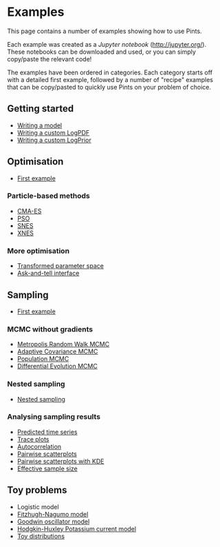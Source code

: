 # Examples

This page contains a number of examples showing how to use Pints.

Each example was created as a _Jupyter notebook_ (http://jupyter.org/).
These notebooks can be downloaded and used, or you can simply copy/paste the
relevant code!

The examples have been ordered in categories.
Each category starts off with a detailed first example, followed by a number of
"recipe" examples that can be copy/pasted to quickly use Pints on your problem
of choice.

## Getting started
- [Writing a model](./writing-a-model.ipynb)
- [Writing a custom LogPDF](./writing-a-logpdf.ipynb)
- [Writing a custom LogPrior](./writing-a-prior.ipynb)

## Optimisation
- [First example](./optimisation-first-example.ipynb)

### Particle-based methods
- [CMA-ES](./optimisation-cmaes.ipynb)
- [PSO](./optimisation-pso.ipynb)
- [SNES](./optimisation-snes.ipynb)
- [XNES](./optimisation-xnes.ipynb)

### More optimisation

- [Transformed parameter space](./optimisation-transformed-parameters.ipynb)
- [Ask-and-tell interface](./optimisation-ask-and-tell.ipynb)


## Sampling
- [First example](./sampling-first-example.ipynb)

### MCMC without gradients
- [Metropolis Random Walk MCMC](./sampling-metropolis-mcmc.ipynb)
- [Adaptive Covariance MCMC](./sampling-adaptive-covariance-mcmc.ipynb)
- [Population MCMC](./sampling-population-mcmc.ipynb)
- [Differential Evolution MCMC](./inference-differential-evolution-mcmc.ipynb)

### Nested sampling
- [Nested sampling](./inference-nested-sampling.ipynb)

### Analysing sampling results
- [Predicted time series](./plot-mcmc-predicted-time-series.ipynb)
- [Trace plots](./plot-mcmc-trace-plots.ipynb)
- [Autocorrelation](./plot-mcmc-autocorrelation.ipynb)
- [Pairwise scatterplots](./plot-mcmc-pairwise-scatterplots.ipynb)
- [Pairwise scatterplots with KDE](./plot-mcmc-pairwise-kde-plots.ipynb)
- [Effective sample size](./effective-sample-size.ipynb)

## Toy problems
- Logistic model
- [Fitzhugh-Nagumo model](./toy-hodgkin-huxley-ik-model.ipynb)
- [Goodwin oscillator model](./toy-goodwin-oscillator-model.ipynb)
- [Hodgkin-Huxley Potassium current model](./toy-hodgkin-huxley-ik-model.ipynb)
- [Toy distributions](./toy-distributions.ipynb)

